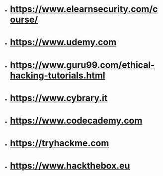 * # https://www.elearnsecurity.com/course/
* # https://www.udemy.com
* # https://www.guru99.com/ethical-hacking-tutorials.html
* # https://www.cybrary.it
* # https://www.codecademy.com
* # https://tryhackme.com
* # https://www.hackthebox.eu
